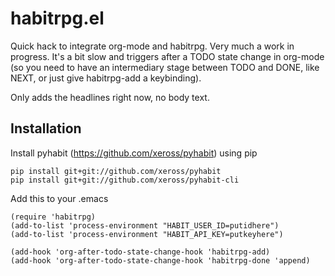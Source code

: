 

habitrpg.el
===============

Quick hack to integrate org-mode and habitrpg. Very much a work in progress. It's a bit slow and triggers after a TODO state change in org-mode (so you need to have an intermediary stage between TODO and DONE, like NEXT, or just give habitrpg-add a keybinding).

Only adds the headlines right now, no body text.

Installation
------------

Install pyhabit (https://github.com/xeross/pyhabit) using pip

    pip install git+git://github.com/xeross/pyhabit
    pip install git+git://github.com/xeross/pyhabit-cli

Add this to your .emacs

	(require 'habitrpg)
	(add-to-list 'process-environment "HABIT_USER_ID=putidhere")
	(add-to-list 'process-environment "HABIT_API_KEY=putkeyhere")

	(add-hook 'org-after-todo-state-change-hook 'habitrpg-add)
	(add-hook 'org-after-todo-state-change-hook 'habitrpg-done 'append)
